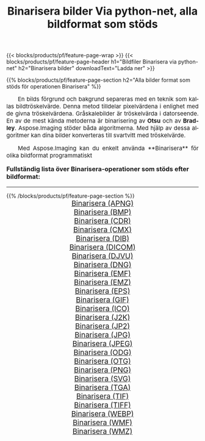 ﻿---
title: Binarisera bilder Via python-net, alla bildformat som stöds 
weight: 3920
url: /sv/python-net/binarize/ 
lang: sv
langdirlevel: 2
locales: zh-hans,ja,it,ru,de,es,fr,nl,id,lt,pl,pt,vi,tr,ko,zh-hant,ar,hi,th,sv,cs,uk,he
description: Med Aspose.Imaging kan du enkelt Binarisera bilder via python-net
---

{{< blocks/products/pf/feature-page-wrap >}}
{{< blocks/products/pf/feature-page-header h1="Bildfiler Binarisera via python-net" h2="Binarisera bilder" downloadText="Ladda ner" >}}


{{% blocks/products/pf/feature-page-section  h2="Alla bilder format som stöds för operationen Binarisera" %}}
<p align="justify" style="text-indent:2em;font-size:15px;">
En bilds förgrund och bakgrund separeras med en teknik som kallas bildtröskelvärde. Denna metod tilldelar pixelvärdena i enlighet med de givna tröskelvärdena. Gråskalebilder är tröskelvärda i datorseende. En av de mest kända metoderna är binarisering av <b>Otsu</b> och av <b>Bradley</b>. Aspose.Imaging stöder båda algoritmerna. Med hjälp av dessa algoritmer kan dina bilder konverteras till svartvitt med tröskelvärde.
</p>
<p align="justify" style="text-indent:2em;font-size:15px;">
Med Aspose.Imaging kan du enkelt använda **Binarisera** för olika bildformat programmatiskt
</p>
<h3 style="margin-top:16px;">
Fullständig lista över Binarisera-operationer som stöds efter bildformat:
</h3>
<hr/>
{{% /blocks/products/pf/feature-page-section %}}
<div class="container-fluid productfamilypage bg-gray">
    <div class="convertypes bg-gray agp-content section">
        <div class="container">
		<div class="row other-converters" style="gap: 10px;font-size: 19px;text-align:center;">
		    <div class='col-md-3 other-converter remove-lp remove-rp'><a href="/imaging/sv/python-net/binarize/apng/" style="padding:15px;">Binarisera (APNG)</a></div><div class='col-md-3 other-converter remove-lp remove-rp'><a href="/imaging/sv/python-net/binarize/bmp/" style="padding:15px;">Binarisera (BMP)</a></div><div class='col-md-3 other-converter remove-lp remove-rp'><a href="/imaging/sv/python-net/binarize/cdr/" style="padding:15px;">Binarisera (CDR)</a></div><div class='col-md-3 other-converter remove-lp remove-rp'><a href="/imaging/sv/python-net/binarize/cmx/" style="padding:15px;">Binarisera (CMX)</a></div><div class='col-md-3 other-converter remove-lp remove-rp'><a href="/imaging/sv/python-net/binarize/dib/" style="padding:15px;">Binarisera (DIB)</a></div><div class='col-md-3 other-converter remove-lp remove-rp'><a href="/imaging/sv/python-net/binarize/dicom/" style="padding:15px;">Binarisera (DICOM)</a></div><div class='col-md-3 other-converter remove-lp remove-rp'><a href="/imaging/sv/python-net/binarize/djvu/" style="padding:15px;">Binarisera (DJVU)</a></div><div class='col-md-3 other-converter remove-lp remove-rp'><a href="/imaging/sv/python-net/binarize/dng/" style="padding:15px;">Binarisera (DNG)</a></div><div class='col-md-3 other-converter remove-lp remove-rp'><a href="/imaging/sv/python-net/binarize/emf/" style="padding:15px;">Binarisera (EMF)</a></div><div class='col-md-3 other-converter remove-lp remove-rp'><a href="/imaging/sv/python-net/binarize/emz/" style="padding:15px;">Binarisera (EMZ)</a></div><div class='col-md-3 other-converter remove-lp remove-rp'><a href="/imaging/sv/python-net/binarize/eps/" style="padding:15px;">Binarisera (EPS)</a></div><div class='col-md-3 other-converter remove-lp remove-rp'><a href="/imaging/sv/python-net/binarize/gif/" style="padding:15px;">Binarisera (GIF)</a></div><div class='col-md-3 other-converter remove-lp remove-rp'><a href="/imaging/sv/python-net/binarize/ico/" style="padding:15px;">Binarisera (ICO)</a></div><div class='col-md-3 other-converter remove-lp remove-rp'><a href="/imaging/sv/python-net/binarize/j2k/" style="padding:15px;">Binarisera (J2K)</a></div><div class='col-md-3 other-converter remove-lp remove-rp'><a href="/imaging/sv/python-net/binarize/jp2/" style="padding:15px;">Binarisera (JP2)</a></div><div class='col-md-3 other-converter remove-lp remove-rp'><a href="/imaging/sv/python-net/binarize/jpg/" style="padding:15px;">Binarisera (JPG)</a></div><div class='col-md-3 other-converter remove-lp remove-rp'><a href="/imaging/sv/python-net/binarize/jpeg/" style="padding:15px;">Binarisera (JPEG)</a></div><div class='col-md-3 other-converter remove-lp remove-rp'><a href="/imaging/sv/python-net/binarize/odg/" style="padding:15px;">Binarisera (ODG)</a></div><div class='col-md-3 other-converter remove-lp remove-rp'><a href="/imaging/sv/python-net/binarize/otg/" style="padding:15px;">Binarisera (OTG)</a></div><div class='col-md-3 other-converter remove-lp remove-rp'><a href="/imaging/sv/python-net/binarize/png/" style="padding:15px;">Binarisera (PNG)</a></div><div class='col-md-3 other-converter remove-lp remove-rp'><a href="/imaging/sv/python-net/binarize/svg/" style="padding:15px;">Binarisera (SVG)</a></div><div class='col-md-3 other-converter remove-lp remove-rp'><a href="/imaging/sv/python-net/binarize/tga/" style="padding:15px;">Binarisera (TGA)</a></div><div class='col-md-3 other-converter remove-lp remove-rp'><a href="/imaging/sv/python-net/binarize/tif/" style="padding:15px;">Binarisera (TIF)</a></div><div class='col-md-3 other-converter remove-lp remove-rp'><a href="/imaging/sv/python-net/binarize/tiff/" style="padding:15px;">Binarisera (TIFF)</a></div><div class='col-md-3 other-converter remove-lp remove-rp'><a href="/imaging/sv/python-net/binarize/webp/" style="padding:15px;">Binarisera (WEBP)</a></div><div class='col-md-3 other-converter remove-lp remove-rp'><a href="/imaging/sv/python-net/binarize/wmf/" style="padding:15px;">Binarisera (WMF)</a></div><div class='col-md-3 other-converter remove-lp remove-rp'><a href="/imaging/sv/python-net/binarize/wmz/" style="padding:15px;">Binarisera (WMZ)</a></div>
                </div>
        </div>
    </div>
</div>
<br/>
